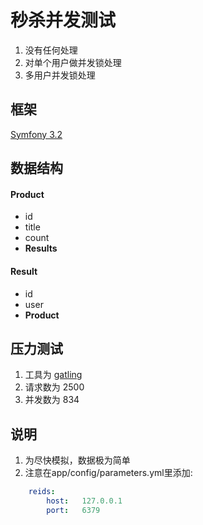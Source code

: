 秒杀并发测试
=======

1. 没有任何处理
2. 对单个用户做并发锁处理
3. 多用户并发锁处理

## 框架 ##
[Symfony 3.2](https://symfony.com)

## 数据结构 ##
#### Product ####
* id
* title
* count
* **Results**

#### Result ####
* id
* user
* **Product**

## 压力测试 ##
1. 工具为 [gatling](http://gatling.io)
2. 请求数为 2500
3. 并发数为 834

## 说明 ##
1. 为尽快模拟，数据极为简单
2. 注意在app/config/parameters.yml里添加:  
```yml
    reids:
        host:   127.0.0.1
        port:   6379
```
